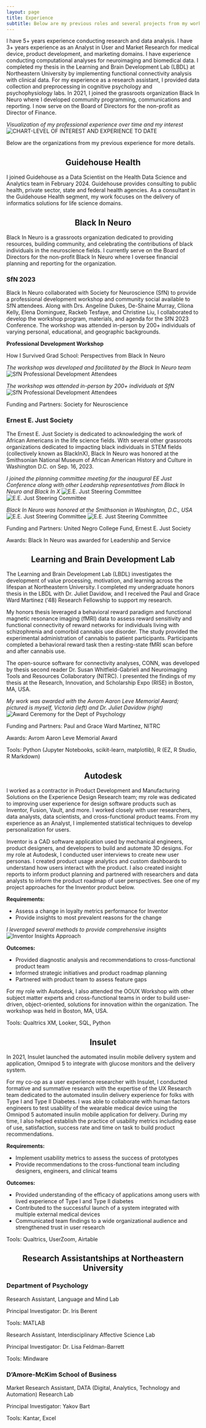 ```yaml
---
layout: page
title: Experience
subtitle: Below are my previous roles and several projects from my work.
---
```


I have 5+ years experience conducting research and data analysis. I have 3+ years experience as an Analyst in User and Market Research for medical device, product development, and marketing domains. I have experience conducting computational analyses for neuroimaging and biomedical data. I completed my thesis in the Learning and Brain Development Lab (LBDL) at Northeastern University by implementing functional connectivity analysis with clinical data. For my experience as a research assistant, I provided data collection and preprocessing in cognitive psychology and psychophysiology labs. In 2021, I joined the grassroots organization Black In Neuro where I developed community programming, communications and reporting. I now serve on the Board of Directors for the non-profit as Director of Finance.

*Visualization of my professional experience over time and my interest*
![CHART-LEVEL OF INTEREST AND EXPERIENCE TO DATE](assets/img/experience-chart.png)

Below are the organizations from my previous experience for more details.

<h2 align="center">Guidehouse Health</h2>

I joined Guidehouse as a Data Scientist on the Health Data Science and Analytics team in February 2024. Guidehouse provides consulting to public health, private sector, state and federal health agencies. As a consultant in the Guidehouse Health segment, my work focuses on the delivery of informatics solutions for life science domains.

<h2 align="center">Black In Neuro</h2>

Black In Neuro is a grassroots organization dedicated to providing resources, building community, and celebrating the contributions of black individuals in the neuroscience fields. I currently serve on the Board of Directors for the non-profit Black In Neuro where I oversee financial planning and reporting for the organization.

### SfN 2023

Black In Neuro collaborated with Society for Neuroscience (SfN) to provide a professional development workshop and community social available to SfN attendees. Along with Drs. Angeline Dukes, De-Shaine Murray, Clíona Kelly, Elena Dominguez, Rackeb Tesfaye, and Christine Liu, I collaborated to develop the workshop program, materials, and agenda for the SfN 2023 Conference. The workshop was attended in-person by 200+ individuals of varying personal, educational, and geographic backgrounds.

**Professional Development Workshop**

How I Survived Grad School: Perspectives from Black In Neuro

*The workshop was developed and facilitated by the Black In Neuro team*
![SfN Professional Development Attendees](assets/img/sfn-team-profdev.jpg)

*The workshop was attended in-person by 200+ individuals at SfN*
![SfN Professional Development Attendees](assets/img/sfn-prof-dev-attendees.jpg)


Funding and Partners: Society for Neuroscience

### Ernest E. Just Society

The Ernest E. Just Society is dedicated to acknowledging the work of African Americans in the life science fields. With several other grassroots organizations dedicated to impacting black individuals in STEM fields (collectively known as BlackInX), Black In Neuro was honored at the Smithsonian National Museum of African American History and Culture in Washington D.C. on Sep. 16, 2023.

*I joined the planning committee meeting for the inaugural EE Just Conference along with other Leadership representatives from Black In Neuro and Black In X*
![E.E. Just Steering Committee](assets/img/eejust-steering.jpeg)
![E.E. Just Steering Committee](assets/img/bin-team-smithsonian.jpeg)

*Black In Neuro was honored at the Smithsonian in Washington, D.C., USA*
![E.E. Just Steering Committee](assets/img/eejust-group.jpeg)
![E.E. Just Steering Committee](assets/img/eejust-ceremony.jpeg)


Funding and Partners: United Negro College Fund, Ernest E. Just Society

Awards: Black In Neuro was awarded for Leadership and Service


<h2 align="center">Learning and Brain Development Lab</h2>


The Learning and Brain Development Lab (LBDL) investigates the development of value processing, motivation, and learning across the lifespan at Northeastern University. I completed my undergraduate honors thesis in the LBDL with Dr. Juliet Davidow, and I received the Paul and Grace Ward Martinez (‘48) Research Fellowship to support my research.

My honors thesis leveraged a behavioral reward paradigm and functional magnetic resonance imaging (fMRI) data to assess reward sensitivity and functional connectivity of reward networks for individuals living with schizophrenia and comorbid cannabis use disorder. The study provided the experimental administration of cannabis to patient participants. Participants completed a behavioral reward task then a resting-state fMRI scan before and after cannabis use. 

The open-source software for connectivity analyses, CONN, was developed by thesis second reader Dr. Susan Whitfield-Gabrieli and Neuroimaging Tools and Resources Collaboratory (NITRC). I presented the findings of my thesis at the Research, Innovation, and Scholarship Expo (RISE) in Boston, MA, USA.


*My work was awarded with the Avrom Aaron Leve Memorial Award; pictured is myself, Victoria (left) and Dr. Juliet Davidow (right)*
![Award Ceremony for the Dept of Psychology](assets/img/avrom-aaron-julietvic.jpeg)

Funding and Partners: Paul and Grace Ward Martinez, NITRC

Awards: Avrom Aaron Leve Memorial Award

Tools: Python (Jupyter Notebooks, scikit-learn, matplotlib), R (EZ, R Studio, R Markdown)


<h2 align="center">Autodesk</h2>

I worked as a contractor in Product Development and Manufacturing Solutions on the Experience Design Research team; my role was dedicated to improving user experience for design software products such as Inventor, Fusion, Vault, and more. I worked closely with user researchers, data analysts, data scientists, and cross-functional product teams. From my experience as an Analyst, I implemented statistical techniques to develop personalization for users.

Inventor is a CAD software application used by mechanical engineers, product designers, and developers to build and automate 3D designs. For my role at Autodesk, I conducted user interviews to create new user personas. I created product usage analytics and custom dashboards to understand how users interact with the product. I also created insight reports to inform product planning and partnered with researchers and data analysts to inform the product roadmap of user perspectives. See one of my project approaches for the Inventor product below.

**Requirements:**
- Assess a change in loyalty metrics performance for Inventor
- Provide insights to most prevalent reasons for the change
  
*I leveraged several methods to provide comprehensive insights*
![Inventor Insights Approach](assets/img/inventor-approach.png)

**Outcomes:**
- Provided diagnostic analysis and recommendations to cross-functional product team
- Informed strategic initiatives and product roadmap planning
- Partnered with product team to assess feature gaps

For my role with Autodesk, I also attended the OOUX Workshop with other subject matter experts and cross-functional teams in order to build user-driven, object-oriented, solutions for innovation within the organization. The workshop was held in Boston, MA, USA.

Tools: Qualtrics XM, Looker, SQL, Python


<h2 align="center">Insulet</h2>

In 2021, Insulet launched the automated insulin mobile delivery system and application, Omnipod 5 to integrate with glucose monitors and the delivery system.

For my co-op as a user experience researcher with Insulet, I conducted formative and summative research with the expertise of the UX Research team dedicated to the automated insulin delivery experience for folks with Type I and Type II Diabetes. I was able to collaborate with human factors engineers to test usability of the wearable medical device using the Omnipod 5 automated insulin mobile application for delivery. During my time, I also helped establish the practice of usability metrics including ease of use, satisfaction, success rate and time on task to build product recommendations.

**Requirements:**
- Implement usability metrics to assess the success of prototypes
- Provide recommendations to the cross-functional team including designers, engineers, and clinical teams

  
**Outcomes:**
- Provided understanding of the efficacy of applications among users with lived experience of Type I and Type II diabetes
- Contributed to the successful launch of a system integrated with multiple external medical devices
- Communicated team findings to a wide organizational audience and strengthened trust in user research

Tools: Qualtrics, UserZoom, Airtable


<h2 align="center">Research Assistantships at Northeastern University</h2>

### Department of Psychology

Research Assistant, Language and Mind Lab

Principal Investigator: Dr. Iris Berent

Tools: MATLAB




Research Assistant, Interdisciplinary Affective Science Lab

Principal Investigator: Dr. Lisa Feldman-Barrett

Tools: Mindware

### D’Amore-McKim School of Business
Market Research Assistant, DATA (Digital, Analytics, Technology and Automation) Research Lab

Principal Investigator: Yakov Bart

Tools: Kantar, Excel

